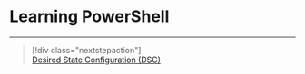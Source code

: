 ﻿
# Learning PowerShell




---

> [!div class="nextstepaction"]  
> [Desired State Configuration (DSC)](Desired-State-Configuration.md)
